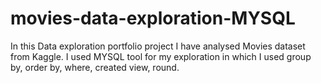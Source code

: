 # movies-data-exploration-MYSQL
In this Data exploration portfolio project I have analysed Movies dataset from Kaggle. I used MYSQL tool for my exploration in which I used group by, order by, where, created view, round.
